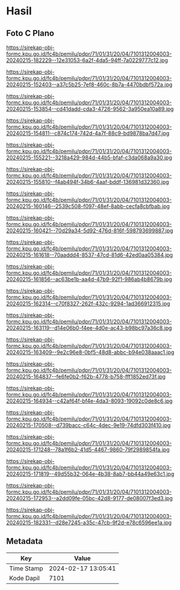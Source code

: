 # Hasil

## Foto C Plano

https://sirekap-obj-formc.kpu.go.id/fc4b/pemilu/pdpr/71/01/31/20/04/7101312004003-20240215-182229--12e31053-6a2f-4da5-94ff-7a0229777c12.jpg

https://sirekap-obj-formc.kpu.go.id/fc4b/pemilu/pdpr/71/01/31/20/04/7101312004003-20240215-152403--a37c5b25-7ef8-460c-8b7a-4470bdbf572a.jpg

https://sirekap-obj-formc.kpu.go.id/fc4b/pemilu/pdpr/71/01/31/20/04/7101312004003-20240215-153854--cd41dadd-cda3-4726-9562-3a950ea10a89.jpg

https://sirekap-obj-formc.kpu.go.id/fc4b/pemilu/pdpr/71/01/31/20/04/7101312004003-20240215-154811--c874c174-742d-4a7f-88c9-bd9878ba7d47.jpg

https://sirekap-obj-formc.kpu.go.id/fc4b/pemilu/pdpr/71/01/31/20/04/7101312004003-20240215-155221--3218a429-984d-44b5-bfaf-c3da068a9a30.jpg

https://sirekap-obj-formc.kpu.go.id/fc4b/pemilu/pdpr/71/01/31/20/04/7101312004003-20240215-155810--f4ab494f-34b6-4aaf-bddf-136981d32360.jpg

https://sirekap-obj-formc.kpu.go.id/fc4b/pemilu/pdpr/71/01/31/20/04/7101312004003-20240215-160146--2539c508-f097-48ef-8abb-cecfa8cbfbab.jpg

https://sirekap-obj-formc.kpu.go.id/fc4b/pemilu/pdpr/71/01/31/20/04/7101312004003-20240215-160421--70d29a34-5d92-476d-816f-598793699887.jpg

https://sirekap-obj-formc.kpu.go.id/fc4b/pemilu/pdpr/71/01/31/20/04/7101312004003-20240215-161618--70aaddd4-8537-47cd-81d6-42ed0aa05384.jpg

https://sirekap-obj-formc.kpu.go.id/fc4b/pemilu/pdpr/71/01/31/20/04/7101312004003-20240215-161856--ac63be1b-aa4d-47b9-92f1-986ab4b8679b.jpg

https://sirekap-obj-formc.kpu.go.id/fc4b/pemilu/pdpr/71/01/31/20/04/7101312004003-20240215-162314--c70f8327-262f-432c-9294-1ad366912315.jpg

https://sirekap-obj-formc.kpu.go.id/fc4b/pemilu/pdpr/71/01/31/20/04/7101312004003-20240215-163119--d14e06b0-f4ee-4d0e-ac43-b98bc97a36c8.jpg

https://sirekap-obj-formc.kpu.go.id/fc4b/pemilu/pdpr/71/01/31/20/04/7101312004003-20240215-163409--9e2c96e8-0bf5-48d8-abbc-b94e038aaac1.jpg

https://sirekap-obj-formc.kpu.go.id/fc4b/pemilu/pdpr/71/01/31/20/04/7101312004003-20240215-164837--fe6fe0b2-f62b-4778-b758-fff1852ed73f.jpg

https://sirekap-obj-formc.kpu.go.id/fc4b/pemilu/pdpr/71/01/31/20/04/7101312004003-20240215-164934--c42af64f-bf4e-4da3-8093-19092c0de8c6.jpg

https://sirekap-obj-formc.kpu.go.id/fc4b/pemilu/pdpr/71/01/31/20/04/7101312004003-20240215-170508--d739bacc-c64c-4dec-9e19-74dfd303f410.jpg

https://sirekap-obj-formc.kpu.go.id/fc4b/pemilu/pdpr/71/01/31/20/04/7101312004003-20240215-171248--78a1f6b2-41d5-4467-9860-79f2989854fa.jpg

https://sirekap-obj-formc.kpu.go.id/fc4b/pemilu/pdpr/71/01/31/20/04/7101312004003-20240215-171819--49d55b32-064e-4b38-8ab7-bb44a49e63c1.jpg

https://sirekap-obj-formc.kpu.go.id/fc4b/pemilu/pdpr/71/01/31/20/04/7101312004003-20240215-172953--a2dd09fe-05bc-42d8-9177-de08007f3ed3.jpg

https://sirekap-obj-formc.kpu.go.id/fc4b/pemilu/pdpr/71/01/31/20/04/7101312004003-20240215-182331--d28e7245-a35c-47cb-9f2d-e78c6596ee1a.jpg


## Metadata

| Key        | Value               |
| ---------- | ------------------- |
| Time Stamp | 2024-02-17 13:05:41 |
| Kode Dapil | 7101                |



